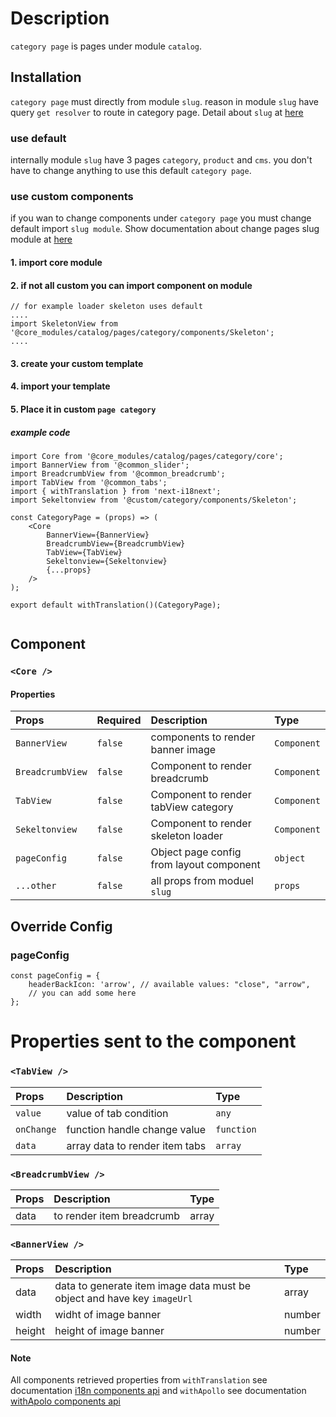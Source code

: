 # Description
`category page` is pages under module `catalog`.

## Installation
`category page` must directly from module `slug`. reason in module `slug` have query  `get resolver` to route in category page. Detail about `slug` at [here](../../slug/readme.md)

###  use default
internally module `slug` have 3 pages `category`, `product` and `cms`.
you don't have to change anything to use this default `category page`.

### use custom components
if you wan to change components under `category page` you must change default import `slug module`. Show documentation about change pages slug module at [here](../../slug/readme.md)

#### 1. import core module
#### 2. if not all custom you can import component on module

```node
// for example loader skeleton uses default
....
import SkeletonView from '@core_modules/catalog/pages/category/components/Skeleton';
....

```

#### 3. create your custom template
#### 4. import your template
#### 5. Place it in custom `page category`
##### example code

```node
import Core from '@core_modules/catalog/pages/category/core';
import BannerView from '@common_slider';
import BreadcrumbView from '@common_breadcrumb';
import TabView from '@common_tabs';
import { withTranslation } from 'next-i18next';
import Sekeltonview from '@custom/category/components/Skeleton';

const CategoryPage = (props) => (
    <Core
        BannerView={BannerView}
        BreadcrumbView={BreadcrumbView}
        TabView={TabView}
        Sekeltonview={Sekeltonview}
        {...props}
    />
);

export default withTranslation()(CategoryPage);


```

## Component
### `<Core />`

#### Properties
| Props       | Required | Description | Type |
| :---        | :---     | :---        |:---  |
| `BannerView`  |  `false`   | components to render banner image    | `Component`|
| `BreadcrumbView`  |  `false`   | Component to render breadcrumb      | `Component`|
| `TabView`  |  `false`   | Component to render tabView category   | `Component`|
| `Sekeltonview`  |  `false`   | Component to render skeleton loader    | `Component`|
| `pageConfig`  |  `false`   | Object page config from layout component    | `object`|
| `...other`  |  `false`   | all props from moduel `slug`     | `props`|


## Override Config
### pageConfig

````
const pageConfig = {
    headerBackIcon: 'arrow', // available values: "close", "arrow",
    // you can add some here
};
````

# Properties sent to the component

###  `<TabView />`
| Props       | Description | Type |
| :---        |  :---        |:---  |
| `value` | value of tab condition | `any` |
| `onChange` | function handle change value | `function` |
| `data` | array data to render item tabs | `array` |


###  `<BreadcrumbView />`
| Props       | Description | Type |
| :---        |  :---        |:---  |
|data | to render item breadcrumb | array |


###  `<BannerView />`
| Props       | Description | Type |
| :---        |  :---        |:---  |
| data        | data to generate item image data must be object and have key `imageUrl` | array |
| width        | widht of image banner| number |
| height        | height of image banner| number |


#### Note
All components retrieved properties from `withTranslation` see documentation [i18n components api](https://react.i18next.com/latest/translation-render-prop) and `withApollo` see documentation [withApolo components api](https://www.apollographql.com/docs/react/api/react/hoc/#withapollocomponent) 